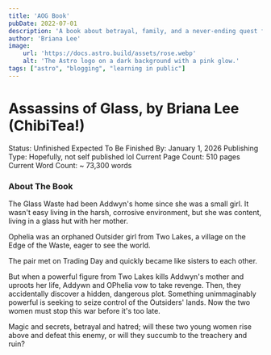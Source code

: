 ```yaml
---
title: 'AOG Book'
pubDate: 2022-07-01
description: 'A book about betrayal, family, and a never-ending quest for vengeance.'
author: 'Briana Lee'
image:
    url: 'https://docs.astro.build/assets/rose.webp'
    alt: 'The Astro logo on a dark background with a pink glow.'
tags: ["astro", "blogging", "learning in public"]
---
```

# Assassins of Glass, by Briana Lee (ChibiTea!)

Status: Unfinished
Expected To Be Finished By: January 1, 2026
Publishing Type: Hopefully, not self published lol
Current Page Count: 510 pages
Current Word Count: ~ 73,300 words


### About The Book

The Glass Waste had been Addwyn's home since she was a small girl. It wasn't easy living in the harsh, corrosive environment, but she was content, living in a glass hut with her mother.

Ophelia was an orphaned Outsider girl from Two Lakes, a village on the Edge of the Waste, eager to see the world.

The pair met on Trading Day and quickly became like sisters to each other.

But when a powerful figure from Two Lakes kills Addwyn's mother and uproots her life, Addywn and OPhelia vow to take revenge. Then, they accidentally discover a hidden, dangerous plot. Something unimmaginably powerful is seeking to seize control of the Outsiders' lands. Now the two women must stop this war before it's too late.

Magic and secrets, betrayal and hatred; will these two young women rise above and defeat this enemy, or will they succumb to the treachery and ruin?